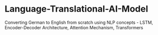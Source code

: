 # Language-Translational-AI-Model
Converting German to English from scratch using NLP concepts - LSTM, Encoder-Decoder Architecture, Attention Mechanism, Transformers
